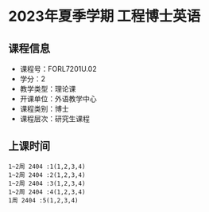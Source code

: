 # 2023年夏季学期 工程博士英语 






## 课程信息

- 课程号：FORL7201U.02
- 学分：2
- 教学类型：理论课
- 开课单位：外语教学中心
- 课程类别：博士
- 课程层次：研究生课程

## 上课时间

```
1~2周 2404 :1(1,2,3,4)
1~2周 2404 :2(1,2,3,4)
1~2周 2404 :3(1,2,3,4)
1~2周 2404 :4(1,2,3,4)
1周 2404 :5(1,2,3,4)
```

